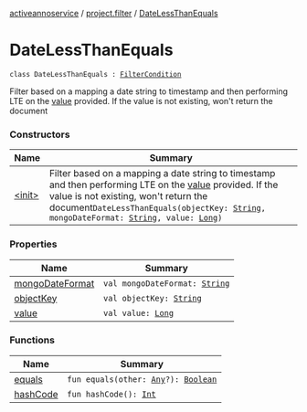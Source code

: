 [activeannoservice](../../index.md) / [project.filter](../index.md) / [DateLessThanEquals](./index.md)

# DateLessThanEquals

`class DateLessThanEquals : `[`FilterCondition`](../-filter-condition/index.md)

Filter based on a mapping a date string to timestamp and then performing LTE on the [value](value.md) provided. If the value is not existing,
won't return the document

### Constructors

| Name | Summary |
|---|---|
| [&lt;init&gt;](-init-.md) | Filter based on a mapping a date string to timestamp and then performing LTE on the [value](value.md) provided. If the value is not existing, won't return the document`DateLessThanEquals(objectKey: `[`String`](https://kotlinlang.org/api/latest/jvm/stdlib/kotlin/-string/index.html)`, mongoDateFormat: `[`String`](https://kotlinlang.org/api/latest/jvm/stdlib/kotlin/-string/index.html)`, value: `[`Long`](https://kotlinlang.org/api/latest/jvm/stdlib/kotlin/-long/index.html)`)` |

### Properties

| Name | Summary |
|---|---|
| [mongoDateFormat](mongo-date-format.md) | `val mongoDateFormat: `[`String`](https://kotlinlang.org/api/latest/jvm/stdlib/kotlin/-string/index.html) |
| [objectKey](object-key.md) | `val objectKey: `[`String`](https://kotlinlang.org/api/latest/jvm/stdlib/kotlin/-string/index.html) |
| [value](value.md) | `val value: `[`Long`](https://kotlinlang.org/api/latest/jvm/stdlib/kotlin/-long/index.html) |

### Functions

| Name | Summary |
|---|---|
| [equals](equals.md) | `fun equals(other: `[`Any`](https://kotlinlang.org/api/latest/jvm/stdlib/kotlin/-any/index.html)`?): `[`Boolean`](https://kotlinlang.org/api/latest/jvm/stdlib/kotlin/-boolean/index.html) |
| [hashCode](hash-code.md) | `fun hashCode(): `[`Int`](https://kotlinlang.org/api/latest/jvm/stdlib/kotlin/-int/index.html) |
